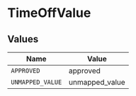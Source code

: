# TimeOffValue


## Values

| Name             | Value            |
| ---------------- | ---------------- |
| `APPROVED`       | approved         |
| `UNMAPPED_VALUE` | unmapped_value   |
